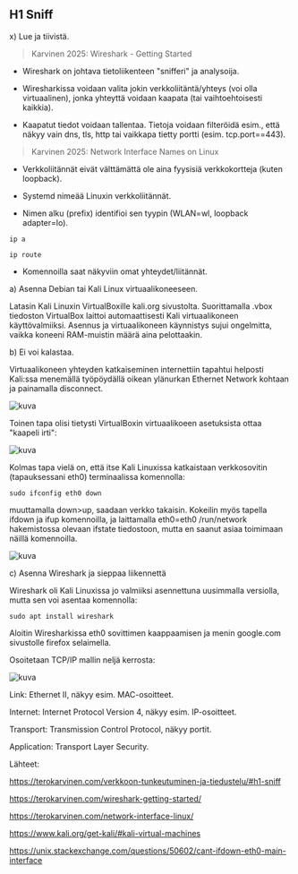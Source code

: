 ## H1 Sniff

x) Lue ja tiivistä.

>Karvinen 2025: Wireshark - Getting Started
- Wireshark on johtava tietoliikenteen "snifferi" ja analysoija.

- Wiresharkissa voidaan valita jokin verkkoliitäntä/yhteys (voi olla virtuaalinen), jonka yhteyttä voidaan kaapata (tai vaihtoehtoisesti kaikkia).

- Kaapatut tiedot voidaan tallentaa. Tietoja voidaan filteröidä esim., että näkyy vain dns, tls, http tai vaikkapa tietty portti (esim. tcp.port==443).

>Karvinen 2025: Network Interface Names on Linux
- Verkkoliitännät eivät välttämättä ole aina fyysisiä verkkokortteja (kuten loopback).

- Systemd nimeää Linuxin verkkoliitännät.

- Nimen alku (prefix) identifioi sen tyypin (WLAN=wl, loopback adapter=lo).

```
ip a
```
```
ip route
```
- Komennoilla saat näkyviin omat yhteydet/liitännät.

a) Asenna Debian tai Kali Linux virtuaalikoneeseen.

Latasin Kali Linuxin VirtualBoxille kali.org sivustolta. Suorittamalla .vbox tiedoston VirtualBox laittoi automaattisesti Kali virtuaalikoneen käyttövalmiiksi. Asennus ja virtuaalikoneen käynnistys sujui ongelmitta, vaikka koneeni RAM-muistin määrä aina pelottaakin.

b) Ei voi kalastaa.

Virtuaalikoneen yhteyden katkaiseminen internettiin tapahtui helposti Kali:ssa menemällä työpöydällä oikean ylänurkan Ethernet Network kohtaan ja painamalla disconnect.

![kuva](https://github.com/user-attachments/assets/a5792514-627d-4e4d-82a5-fd2f156715e8)

Toinen tapa olisi tietysti VirtualBoxin virtuaalikoeen asetuksista ottaa "kaapeli irti":

![kuva](https://github.com/user-attachments/assets/b5ac0a1a-ab8f-4081-a271-36c5655f3976)

Kolmas tapa vielä on, että itse Kali Linuxissa katkaistaan verkkosovitin (tapauksessani eth0) terminaalissa komennolla:

```
sudo ifconfig eth0 down
```
muuttamalla down>up, saadaan verkko takaisin. Kokeilin myös tapella ifdown ja ifup komennoilla, ja laittamalla eth0=eth0 /run/network hakemistossa olevaan ifstate tiedostoon, mutta en saanut asiaa toimimaan näillä komennoilla.

![kuva](https://github.com/user-attachments/assets/57b5caf4-8829-4dd9-8390-fe7cf5a90edf)

c) Asenna Wireshark ja sieppaa liikennettä

Wireshark oli Kali Linuxissa jo valmiiksi asennettuna uusimmalla versiolla, mutta sen voi asentaa komennolla:

```
sudo apt install wireshark
```

Aloitin Wiresharkissa eth0 sovittimen kaappaamisen ja menin google.com sivustolle firefox selaimella.

Osoitetaan TCP/IP mallin neljä kerrosta:

![kuva](https://github.com/user-attachments/assets/4bb0dd87-0a32-4b30-bd3c-79be487f7c05)


Link: Ethernet II, näkyy esim. MAC-osoitteet.

Internet: Internet Protocol Version 4, näkyy esim. IP-osoitteet.

Transport: Transmission Control Protocol, näkyy portit.

Application: Transport Layer Security. 






















Lähteet:

https://terokarvinen.com/verkkoon-tunkeutuminen-ja-tiedustelu/#h1-sniff

https://terokarvinen.com/wireshark-getting-started/

https://terokarvinen.com/network-interface-linux/

https://www.kali.org/get-kali/#kali-virtual-machines

https://unix.stackexchange.com/questions/50602/cant-ifdown-eth0-main-interface

